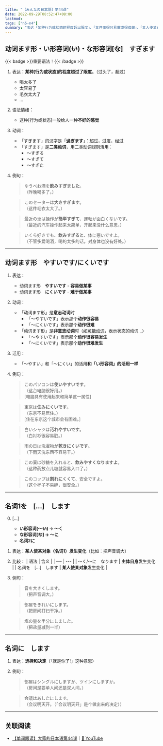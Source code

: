 ```yaml
---
title: "【みんなの日本語】第44课"
date: 2022-09-29T00:52:47+08:00
lastmod: 
tags: ["n5-n4"]
summary: "表达「某种行为或状态的程度超出限度」、「某件事很容易做或很难做」、「某人使某对象发生变化」和「表示选择和决定」"
---
```


## 动词ます形・い形容词(~~い~~)・な形容词[~~な~~]　すぎます
{{< badge >}}重要语法！{{< /badge >}}

1. 表达：**某种[行为或状态]的程度超过了限度**。（过头了，超过）
    - 喝太多了
    - 太容易了
    - 毛衣太大了
    - ...
2. 语法情绪：
    - 这种[行为或状态]一般给人一种**不好的感觉**
3. 动词：
    - 「すぎます」的汉字是「**過ぎます**」：超过，过度，经过
    - 「すぎます」是**二类动词**，用二类动词规则活用：
        - 〜すぎる
        - 〜すぎて
        - 〜すぎた
4. 例句：
    > ゆうべお酒を**飲みすぎました**。  
     （昨晚喝多了。）

    > このセーターは**大きすぎます**。  
     （这件毛衣太大了。）
    
    > 最近の車は操作が**簡単すぎて**、運転が面白くないです。  
     （最近的汽车操作起来太简单，开起来没什么意思。）

    > いくら好きでも、**飲みすぎると**、体に悪いですよ。  
     （不管多爱喝酒，喝的太多的话，对身体也没有好处。）

---
## 动词ます形　やすいです/にくいです
1. 表达：
    - 动词ます形　**やすいです** - **容易做某事**
    - 动词ます形　**にくいです** - **难于做某事**
2. 动词：
    - 「动词ます形」是**意志动词**时
        - 「〜やすいです」表示那个**动作很容易**
        - 「〜にくいです」表示那个**动作很难**
    - 「动词ます形」是**非意志动词**时（如[可能动词](/transform/potential/)，表示状态的动词...）
        - 「〜やすいです」表示那个**动作很容易发生**
        - 「〜にくいです」表示那个**动作很难发生**
3. 活用：
    - 「〜やすい」和「〜にくい」的活用**和「い形容词」的活用一样**
4. 例句：
    > このパソコンは**使いやすいです**。  
     （这台电脑很好用。)  
      [电脑具有使用起来和简单这一属性]

    > 東京は**住みにくいです**。  
     （东京不易居住。）   
      [住在东京这个城市会有困难。]

    > 白いシャツは**汚れやすいです**。  
     （白衬衫很容易脏。）

    > 雨の日は洗濯物が**乾きにくいです**。  
     （下雨天洗东西不容易干。）

    > この薬は砂糖を入れると、**飲みやすくなりますよ**。  
     （这种药放点儿糖就容易入口了。）

    > このコップは**割れにくくて**、安全ですよ。  
     （这个杯子不易碎，很安全。）

---
## 名词1を　[...]　します
0. [...]
    - **い形容词(〜~~い~~) → 〜く**
    - **な形容词[~~な~~] → 〜に**
    - **名词2に**
1. 表达：**某人使某对象（名词1）发生变化**（比如：把声音调大）
2. 比较：
    | 语法 | 含义 |
    | --- | --- |
    | 〜く/〜に　なります | **主体自身**发生变化 |
    | 名词を　[...]　します | **某人使某对象**发生变化 |
3. 例句：
    > 音を大きくします。  
     （把声音调大。）

    > 部屋をきれいにします。  
     （把房间打扫干净。）

    > 塩の量を半分にしました。  
     （把盐量减到一半）

---
## 名词に　します
1. 表达：**选择和决定**（「就是你了!」这种意思）
2. 例句：
    > 部屋はシングルにしますか、ツインにしますか。  
     （房间是要单人间还是双人间。）

    > 会議はあしたにします。  
     （会议明天开。（「会议明天开」是个做出来的决定））

---
## 关联阅读
- [【单词跟读】大家的日本语第44课](https://www.bilibili.com/video/BV1G34y1e7RA?p=44)｜[🔗 YouTube](https://youtu.be/9XNcpQ1KtUkU)